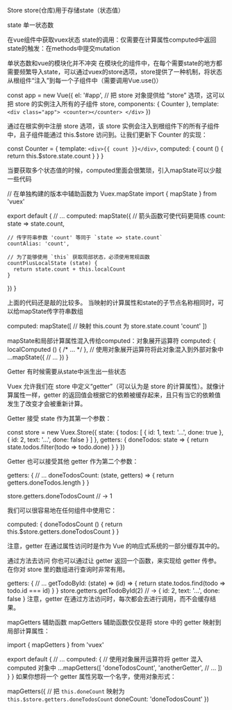Store
store(仓库)用于存储state（状态值）


state 单一状态数

在vue组件中获取vuex状态
state的调用：仅需要在计算属性computed中返回
state的触发：在methods中提交mutation

单状态数和vue的模块化并不冲突
在模块化的组件中，在每个需要state的地方都需要频繁导入state，可以通过vuex的store选项，store提供了一种机制，将状态从根组件“注入”到每一个子组件中（需要调用Vue.use()）

const app = new Vue({
  el: '#app',
  // 把 store 对象提供给 “store” 选项，这可以把 store 的实例注入所有的子组件
  store,
  components: { Counter },
  template: `
    <div class="app">
      <counter></counter>
    </div>
  `
})

通过在根实例中注册 store 选项，该 store 实例会注入到根组件下的所有子组件中，且子组件能通过 this.$store 访问到。让我们更新下 Counter 的实现：

const Counter = {
  template: `<div>{{ count }}</div>`,
  computed: {
    count () {
      return this.$store.state.count
    }
  }
}

当要获取多个状态值的时候，computed里面会很繁琐，引入mapState可以少敲一些代码

// 在单独构建的版本中辅助函数为 Vuex.mapState
import { mapState } from 'vuex'

export default {
  // ...
  computed: mapState({
    // 箭头函数可使代码更简练
    count: state => state.count,

    // 传字符串参数 'count' 等同于 `state => state.count`
    countAlias: 'count',

    // 为了能够使用 `this` 获取局部状态，必须使用常规函数
    countPlusLocalState (state) {
      return state.count + this.localCount
    }
  })
}

上面的代码还是敲的比较多。
当映射的计算属性和state的子节点名称相同时，可以给mapState传字符串数组

computed: mapState([
  // 映射 this.count 为 store.state.count
  'count'
])

mapState和局部计算属性混入传给computed：对象展开运算符
computed: {
  localComputed () { /* ... */ },
  // 使用对象展开运算符将此对象混入到外部对象中
  ...mapState({
    // ...
  })
}


Getter
有时候需要从state中派生出一些状态

Vuex 允许我们在 store 中定义“getter”（可以认为是 store 的计算属性）。就像计算属性一样，getter 的返回值会根据它的依赖被缓存起来，且只有当它的依赖值发生了改变才会被重新计算。

Getter 接受 state 作为其第一个参数：

const store = new Vuex.Store({
  state: {
    todos: [
      { id: 1, text: '...', done: true },
      { id: 2, text: '...', done: false }
    ]
  },
  getters: {
    doneTodos: state => {
      return state.todos.filter(todo => todo.done)
    }
  }
})

Getter 也可以接受其他 getter 作为第二个参数：

getters: {
  // ...
  doneTodosCount: (state, getters) => {
    return getters.doneTodos.length
  }
}

store.getters.doneTodosCount // -> 1



我们可以很容易地在任何组件中使用它：

computed: {
  doneTodosCount () {
    return this.$store.getters.doneTodosCount
  }
}

注意，getter 在通过属性访问时是作为 Vue 的响应式系统的一部分缓存其中的。

通过方法去访问
你也可以通过让 getter 返回一个函数，来实现给 getter 传参。在你对 store 里的数组进行查询时非常有用。

getters: {
  // ...
  getTodoById: (state) => (id) => {
    return state.todos.find(todo => todo.id === id)
  }
}
store.getters.getTodoById(2) // -> { id: 2, text: '...', done: false }
注意，getter 在通过方法访问时，每次都会去进行调用，而不会缓存结果。

mapGetters 辅助函数
mapGetters 辅助函数仅仅是将 store 中的 getter 映射到局部计算属性：

import { mapGetters } from 'vuex'

export default {
  // ...
  computed: {
  // 使用对象展开运算符将 getter 混入 computed 对象中
    ...mapGetters([
      'doneTodosCount',
      'anotherGetter',
      // ...
    ])
  }
}
如果你想将一个 getter 属性另取一个名字，使用对象形式：

mapGetters({
  // 把 `this.doneCount` 映射为 `this.$store.getters.doneTodosCount`
  doneCount: 'doneTodosCount'
})